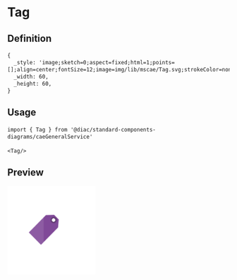 # Tag

## Definition

```
{
  _style: 'image;sketch=0;aspect=fixed;html=1;points=[];align=center;fontSize=12;image=img/lib/mscae/Tag.svg;strokeColor=none;',
  _width: 60,
  _height: 60,
}
```

## Usage

```
import { Tag } from '@diac/standard-components-diagrams/caeGeneralService'

<Tag/>
```

## Preview

<img src="./tag.png" width="200"/>
